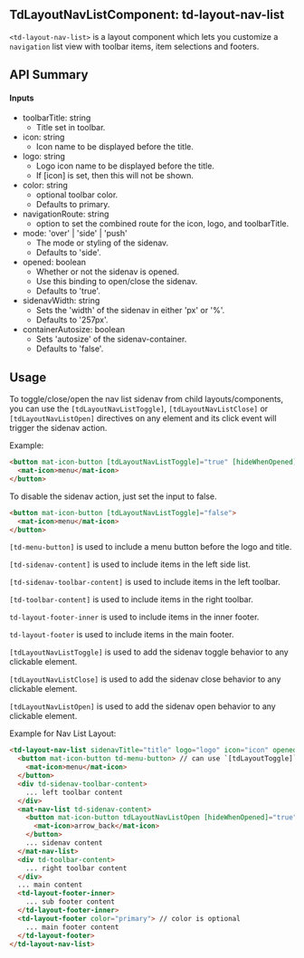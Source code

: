 ## TdLayoutNavListComponent: td-layout-nav-list

`<td-layout-nav-list>` is a layout component which lets you customize a `navigation` list view with toolbar items, item selections and footers.


## API Summary

#### Inputs

+ toolbarTitle: string
  + Title set in toolbar.
+ icon: string
  + Icon name to be displayed before the title.
+ logo: string
  + Logo icon name to be displayed before the title. 
  + If [icon] is set, then this will not be shown.
+ color:  string
  + optional toolbar color. 
  + Defaults to primary.
+ navigationRoute: string
  + option to set the combined route for the icon, logo, and toolbarTitle.
+ mode: 'over' | 'side' | 'push'
  + The mode or styling of the sidenav. 
  + Defaults to 'side'.
+ opened: boolean
  + Whether or not the sidenav is opened. 
  + Use this binding to open/close the sidenav. 
  + Defaults to 'true'.
+ sidenavWidth: string
  + Sets the 'width' of the sidenav in either 'px' or '%'. 
  + Defaults to '257px'.
+ containerAutosize: boolean
  + Sets 'autosize' of the sidenav-container.
  + Defaults to 'false'.

## Usage

To toggle/close/open the nav list sidenav from child layouts/components, you can use the `[tdLayoutNavListToggle]`, `[tdLayoutNavListClose]` or `[tdLayoutNavListOpen]` directives on any element and its click event will trigger the sidenav action.

Example:

```html
<button mat-icon-button [tdLayoutNavListToggle]="true" [hideWhenOpened]="true"> // or tdLayoutNavListOpen / tdLayoutNavListClose
  <mat-icon>menu</mat-icon>
</button>
```

To disable the sidenav action, just set the input to false.

```html
<button mat-icon-button [tdLayoutNavListToggle]="false">
  <mat-icon>menu</mat-icon>
</button>
```

`[td-menu-button]` is used to include a menu button before the logo and title.

`[td-sidenav-content]` is used to include items in the left side list.

`[td-sidenav-toolbar-content]` is used to include items in the left toolbar.

`[td-toolbar-content]` is used to include items in the right toolbar.

`td-layout-footer-inner` is used to include items in the inner footer.

`td-layout-footer` is used to include items in the main footer.

`[tdLayoutNavListToggle]` is used to add the sidenav toggle behavior to any clickable element.

`[tdLayoutNavListClose]` is used to add the sidenav close behavior to any clickable element.

`[tdLayoutNavListOpen]` is used to add the sidenav open behavior to any clickable element.

Example for Nav List Layout:

```html
<td-layout-nav-list sidenavTitle="title" logo="logo" icon="icon" opened="true" mode="side" sidenavWidth="350px" color="primary" navigationRoute="/">
  <button mat-icon-button td-menu-button> // can use `[tdLayoutToggle]` to toggle main sidenav
    <mat-icon>menu</mat-icon>
  </button>
  <div td-sidenav-toolbar-content>
    ... left toolbar content
  </div>
  <mat-nav-list td-sidenav-content>
    <button mat-icon-button tdLayoutNavListOpen [hideWhenOpened]="true">
      <mat-icon>arrow_back</mat-icon>
    </button>
    ... sidenav content
  </mat-nav-list>
  <div td-toolbar-content>
    ... right toolbar content
  </div>
  ... main content
  <td-layout-footer-inner>
    ... sub footer content
  </td-layout-footer-inner>
  <td-layout-footer color="primary"> // color is optional
    ... main footer content
  </td-layout-footer>
</td-layout-nav-list>
```
